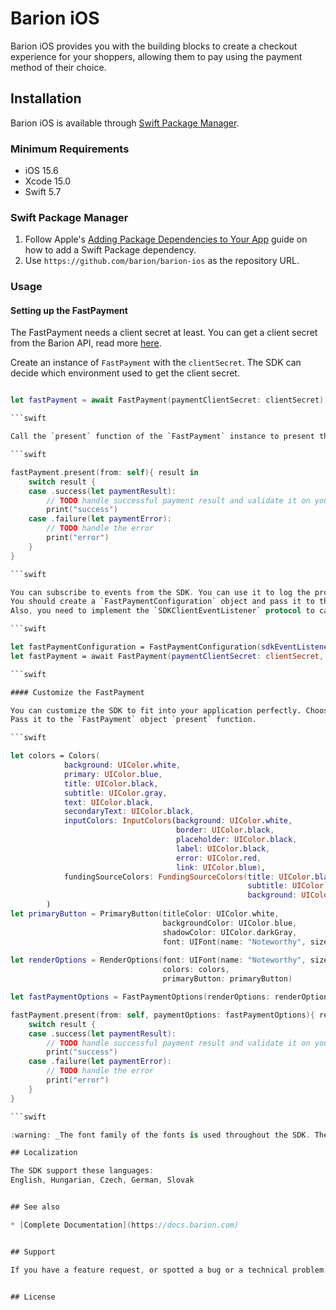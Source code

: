 
# Barion iOS

Barion iOS provides you with the building blocks to create a checkout experience for your shoppers, allowing them to pay using the payment method of their choice.


## Installation

Barion iOS is available through [Swift Package Manager](https://swift.org/package-manager/).

### Minimum Requirements

- iOS 15.6
- Xcode 15.0
- Swift 5.7

### Swift Package Manager

1. Follow Apple's [Adding Package Dependencies to Your App](
https://developer.apple.com/documentation/xcode/adding_package_dependencies_to_your_app
) guide on how to add a Swift Package dependency.
2. Use `https://github.com/barion/barion-ios` as the repository URL.

### Usage

#### Setting up the FastPayment

The FastPayment needs a client secret at least. You can get a client secret from the Barion API, read more [here](https://docs.barion.com).

Create an instance of `FastPayment` with the `clientSecret`. The SDK can decide which environment used to get the client secret.

```swift

let fastPayment = await FastPayment(paymentClientSecret: clientSecret)

```swift

Call the `present` function of the `FastPayment` instance to present the inline gateway in your app, which will asynchronously return with the result of the payment attempt. You MUST validate the result on your backend as well

```swift

fastPayment.present(from: self){ result in
    switch result {
    case .success(let paymentResult):
        // TODO handle successful payment result and validate it on your backend
        print("success")
    case .failure(let paymentError):
        // TODO handle the error
        print("error")
    }
}

```swift

You can subscribe to events from the SDK. You can use it to log the progress of the payment flow.
You should create a `FastPaymentConfiguration` object and pass it to the `FastPayment` initialization method.
Also, you need to implement the `SDKClientEventListener` protocol to catch the events.

```swift

let fastPaymentConfiguration = FastPaymentConfiguration(sdkEventListener: self)
let fastPayment = await FastPayment(paymentClientSecret: clientSecret, configuration: fastPaymentConfiguration)

```swift

#### Customize the FastPayment

You can customize the SDK to fit into your application perfectly. Choose your own fonts, colors etc.
Pass it to the `FastPayment` object `present` function.

```swift

let colors = Colors(
            background: UIColor.white,
            primary: UIColor.blue,
            title: UIColor.black,
            subtitle: UIColor.gray,
            text: UIColor.black,
            secondaryText: UIColor.black,
            inputColors: InputColors(background: UIColor.white,
                                     border: UIColor.black,
                                     placeholder: UIColor.black,
                                     label: UIColor.black,
                                     error: UIColor.red,
                                     link: UIColor.blue),
            fundingSourceColors: FundingSourceColors(title: UIColor.black,
                                                     subtitle: UIColor.darkGray,
                                                     background: UIColor.lightGray)
        )
let primaryButton = PrimaryButton(titleColor: UIColor.white,
                                  backgroundColor: UIColor.blue,
                                  shadowColor: UIColor.darkGray,
                                  font: UIFont(name: "Noteworthy", size: 15))
        
let renderOptions = RenderOptions(font: UIFont(name: "Noteworthy", size: 15), 
                                  colors: colors, 
                                  primaryButton: primaryButton)

let fastPaymentOptions = FastPaymentOptions(renderOptions: renderOptions)

fastPayment.present(from: self, paymentOptions: fastPaymentOptions){ result in
    switch result {
    case .success(let paymentResult):
        // TODO handle successful payment result and validate it on your backend
        print("success")
    case .failure(let paymentError):
        // TODO handle the error
        print("error")
    }
}

```swift

:warning: _The font family of the fonts is used throughout the SDK. The SDK uses this font at multiple weights (e.g., regular, medium, semibold) if they exist._

## Localization

The SDK support these languages:
English, Hungarian, Czech, German, Slovak


## See also

* [Complete Documentation](https://docs.barion.com)


## Support

If you have a feature request, or spotted a bug or a technical problem, create a GitHub issue. For other questions, contact our [support team](https://barion.com).


## License
